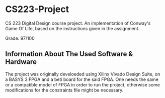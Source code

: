 # CS223-Project
CS 223 Digital Design course project. An implementation of Conway's Game Of Life, based on the instructions given in the assignment.

Grade: 97/100

## Information About The Used Software & Hardware
The project was originally develoeded using Xilinx Vivado Design Suite, on a BASYS 3 FPGA and a beti board for the said FPGA. One needs the same or a compatible model of FPGA in order to run the project, otherwise some modifications for the constraints file might be necessary.
